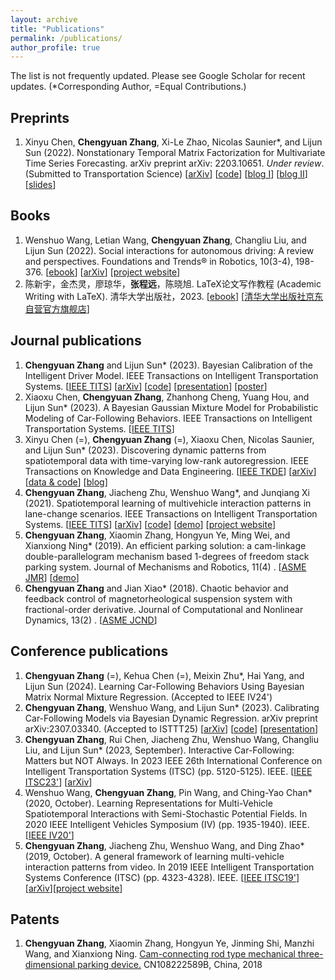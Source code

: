 ```yaml
---
layout: archive
title: "Publications"
permalink: /publications/
author_profile: true
---
```



[//]: # (APA)

The list is not frequently updated. Please see Google Scholar for recent updates. (*Corresponding Author, =Equal
Contributions.)

## Preprints

1. Xinyu Chen, **Chengyuan Zhang**, Xi-Le Zhao, Nicolas Saunier*, and Lijun Sun (2022). Nonstationary Temporal Matrix
   Factorization for Multivariate Time Series Forecasting. arXiv preprint arXiv:
   2203.10651. _Under review_. (Submitted to Transportation
   Science) [[arXiv](https://arXiv.org/abs/2203.10651)] [[code](https://github.com/xinychen/tracebase)] [[blog I](https://medium.com/p/b1c59faf05ea)] [[blog II](https://medium.com/p/4705df163fcf)] [[slides](https://xinychen.github.io/slides/notmf.pdf)]

## Books

1. Wenshuo Wang, Letian Wang, **Chengyuan Zhang**, Changliu Liu, and Lijun Sun (2022). Social interactions for
   autonomous driving: A review and perspectives. Foundations and Trends® in Robotics, 10(3-4),
   198-376. [[ebook](https://www.nowpublishers.com/article/Details/ROB-078)] [[arXiv](https://arXiv.org/abs/2208.07541)] [[project website](https://chengyuan-zhang.github.io/Multivehicle-Interaction/)]
2. 陈新宇，金杰灵，廖琼华，**张程远**，陈晓旭. LaTeX论文写作教程 (Academic Writing with LaTeX).
   清华大学出版社，2023. [[ebook](https://github.com/xinychen/latex-cookbook)] [[清华大学出版社京东自营官方旗舰店](https://item.jd.com/14204878.html)]

## Journal publications

1. **Chengyuan Zhang** and Lijun Sun* (2023). Bayesian Calibration of the Intelligent Driver Model. IEEE Transactions on
   Intelligent Transportation
   Systems. [[IEEE TITS](https://ieeexplore.ieee.org/document/10415310)] [[arXiv](https://arXiv.org/abs/2210.03571)] [[code](https://github.com/Chengyuan-Zhang/IDM_Bayesian_Calibration)] [[presentation](https://youtu.be/GIqcL6I7MsU)] [[poster](../files/TRB_poster_MA_IDM_Chengyuan_2022.pdf)]
2. Xiaoxu Chen, **Chengyuan Zhang**, Zhanhong Cheng, Yuang Hou, and Lijun Sun* (2023). A Bayesian Gaussian Mixture Model
   for Probabilistic Modeling of Car-Following Behaviors. IEEE Transactions on Intelligent Transportation
   Systems. [[IEEE TITS](https://ieeexplore.ieee.org/document/10337758/)]
2. Xinyu Chen (=), **Chengyuan Zhang** (=), Xiaoxu Chen, Nicolas Saunier, and Lijun Sun* (2023).
   Discovering dynamic patterns from spatiotemporal data with time-varying low-rank autoregression. IEEE Transactions on
   Knowledge and Data
   Engineering. [[IEEE TKDE](https://ieeexplore.ieee.org/document/10177995)] [[arXiv](https://arXiv.org/abs/2211.15482)] [[data & code](https://github.com/xinychen/vars)] [[blog](https://medium.com/p/b75d23b23a62)]
2. **Chengyuan Zhang**, Jiacheng Zhu, Wenshuo Wang*, and Junqiang Xi (2021). Spatiotemporal learning of multivehicle
   interaction patterns in lane-change scenarios. IEEE Transactions on Intelligent Transportation
   Systems. [[IEEE TITS](https://ieeexplore.ieee.org/abstract/document/9357407)] [[arXiv](https://arXiv.org/abs/2003.00759)] [[code](https://github.com/Chengyuan-Zhang/Gaussian_Velocity_Field)] [[demo](https://youtu.be/AcyDn43hb7I)] [[project website](https://chengyuan-zhang.github.io/Multivehicle-Interaction/)]
3. **Chengyuan Zhang**, Xiaomin Zhang, Hongyun Ye, Ming Wei, and Xianxiong Ning* (2019). An efficient parking solution:
   a cam-linkage double-parallelogram mechanism based 1-degrees of freedom stack parking system. Journal of Mechanisms
   and Robotics, 11(4)
   . [[ASME JMR](https://mechanismsrobotics.asmedigitalcollection.asme.org/article.aspx?articleid=2733268)] [[demo](https://youtu.be/lmwdDsUXUw8)]
4. **Chengyuan Zhang** and Jian Xiao* (2018). Chaotic behavior and feedback control of
   magnetorheological suspension system with fractional-order derivative. Journal of Computational and Nonlinear
   Dynamics, 13(2)
   . [[ASME JCND](https://asmedigitalcollection.asme.org/computationalnonlinear/article/13/2/021007/473529/Chaotic-Behavior-and-Feedback-Control-of)]

## Conference publications

1. **Chengyuan Zhang** (=), Kehua Chen (=), Meixin Zhu*, Hai Yang, and Lijun Sun (2024). Learning Car-Following
   Behaviors Using Bayesian Matrix Normal Mixture Regression. (Accepted to IEEE IV24')
2. **Chengyuan Zhang**, Wenshuo Wang, and Lijun Sun* (2023). Calibrating Car-Following Models via Bayesian Dynamic
   Regression. arXiv preprint arXiv:2307.03340. (Accepted to
   ISTTT25) [[arXiv](https://arXiv.org/pdf/2307.03340.pdf)] [[code](https://github.com/Chengyuan-Zhang/IDM_Bayesian_Calibration)] [[presentation](https://youtu.be/GIqcL6I7MsU)]
2. **Chengyuan Zhang**, Rui Chen, Jiacheng Zhu, Wenshuo Wang, Changliu Liu, and Lijun Sun* (2023, September).
   Interactive Car-Following: Matters but NOT Always. In 2023
   IEEE 26th International Conference on Intelligent Transportation Systems (ITSC) (pp. 5120-5125).
   IEEE. [[IEEE ITSC23'](https://ieeexplore.ieee.org/abstract/document/10421996)] [[arXiv](https://arxiv.org/pdf/2307.16127.pdf)]
2. Wenshuo Wang, **Chengyuan Zhang**, Pin Wang, and Ching-Yao Chan* (2020, October). Learning Representations for
   Multi-Vehicle Spatiotemporal Interactions with Semi-Stochastic Potential Fields. In 2020 IEEE Intelligent Vehicles
   Symposium (IV) (pp. 1935-1940). IEEE. [[IEEE IV20'](https://ieeexplore.ieee.org/abstract/document/9304849)]
2. **Chengyuan Zhang**, Jiacheng Zhu, Wenshuo Wang, and Ding Zhao* (2019, October). A general framework of learning
   multi-vehicle interaction patterns from video. In 2019 IEEE Intelligent Transportation Systems Conference (ITSC) (pp.
   4323-4328).
   IEEE. [[IEEE ITSC19'](https://ieeexplore.ieee.org/abstract/document/8917212)][[arXiv](https://arxiv.org/pdf/1907.07315)][[project website](https://chengyuan-zhang.github.io/Multivehicle-Interaction/)]

## Patents

1. **Chengyuan Zhang**, Xiaomin Zhang, Hongyun Ye, Jinming Shi, Manzhi Wang, and Xianxiong Ning.
   [Cam-connecting rod type mechanical three-dimensional parking device.](https://patents.google.com/patent/CN108222589B/en)
   CN108222589B, China, 2018
